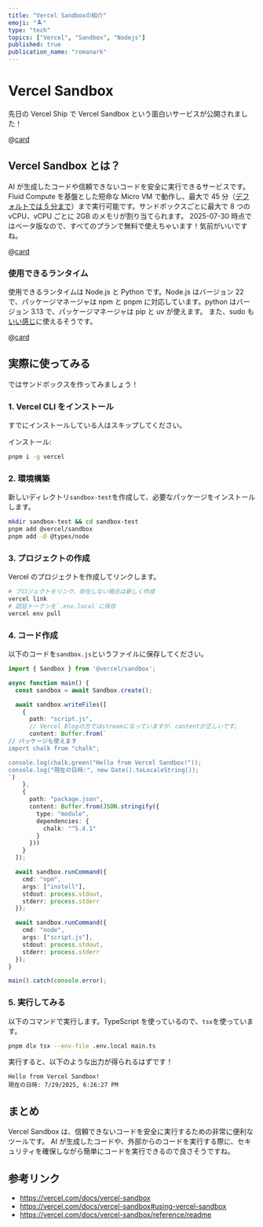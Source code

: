 ```yaml
---
title: "Vercel Sandboxの紹介"
emoji: "🏝️"
type: "tech"
topics: ["Vercel", "Sandbox", "Nodejs"]
published: true
publication_name: "romanark"
---
```


# Vercel Sandbox

先日の Vercel Ship で Vercel Sandbox という面白いサービスが公開されました！

@[card](https://vercel.com/changelog/run-untrusted-code-with-vercel-sandbox)

## Vercel Sandbox とは？

AI が生成したコードや信頼できないコードを安全に実行できるサービスです。Fluid Compute を基盤とした短命な Micro VM で動作し、最大で 45 分（[デフォルトでは 5 分まで](<https://vercel.com/docs/vercel-sandbox/pricing#:~:text=Sandboxes%20have%20a%20maximum%20runtime%20duration%20of%2045%20minutes%2C%20with%20a%20default%20of%205%20minutes.%20You%20can%20configure%20this%20using%20the%20timeout%20option%20of%20Sandbox.create().>)）まで実行可能です。サンドボックスごとに最大で 8 つの vCPU、vCPU ごとに 2GB のメモリが割り当てられます。
2025-07-30 時点ではベータ版なので、すべてのプランで無料で使えちゃいます！気前がいいですね。

@[card](https://vercel.com/docs/vercel-sandbox/pricing)

### 使用できるランタイム

使用できるランタイムは Node.js と Python です。Node.js はバージョン 22 で、パッケージマネージャは npm と pnpm に対応しています。python はバージョン 3.13 で、パッケージマネージャは pip と uv が使えます。
また、sudo も[いい感じ](https://vercel.com/docs/vercel-sandbox#sudo-config)に使えるそうです。

@[card](https://vercel.com/docs/vercel-sandbox#system-specifications)

## 実際に使ってみる

ではサンドボックスを作ってみましょう！

### 1. Vercel CLI をインストール

すでにインストールしている人はスキップしてください。

インストール:

```sh
pnpm i -g vercel
```

### 2. 環境構築

新しいディレクトリ`sandbox-test`を作成して、必要なパッケージをインストールします。

```sh
mkdir sandbox-test && cd sandbox-test
pnpm add @vercel/sandbox
pnpm add -D @types/node
```

### 3. プロジェクトの作成

Vercel のプロジェクトを作成してリンクします。

```sh
# プロジェクトをリンク、存在しない場合は新しく作成
vercel link
# 認証トークンを`.env.local`に保存
vercel env pull
```

### 4. コード作成

以下のコードを`sandbox.js`というファイルに保存してください。

```ts
import { Sandbox } from '@vercel/sandbox';

async function main() {
  const sandbox = await Sandbox.create();

  await sandbox.writeFiles([
    {
      path: "script.js",
      // Vercel Blogの方ではstreamになっていますが、contentが正しいです。
      content: Buffer.from(`
// パッケージも使えます
import chalk from "chalk";

console.log(chalk.green("Hello from Vercel Sandbox!"));
console.log("現在の日時:", new Date().toLocaleString());
`)
    },
    {
      path: "package.json",
      content: Buffer.from(JSON.stringify({
        type: "module",
        dependencies: {
          chalk: "^5.4.1"
        }
      }))
    }
  ]);

  await sandbox.runCommand({
    cmd: "npm",
    args: ["install"],
    stdout: process.stdout,
    stderr: process.stderr
  });

  await sandbox.runCommand({
    cmd: "node",
    args: ["script.js"],
    stdout: process.stdout,
    stderr: process.stderr
  });
}

main().catch(console.error);
```

### 5. 実行してみる

以下のコマンドで実行します。TypeScript を使っているので、`tsx`を使っています。

```sh
pnpm dlx tsx --env-file .env.local main.ts
```

実行すると、以下のような出力が得られるはずです！

```
Hello from Vercel Sandbox!
現在の日時: 7/29/2025, 6:26:27 PM
```

## まとめ

Vercel Sandbox は、信頼できないコードを安全に実行するための非常に便利なツールです。
AI が生成したコードや、外部からのコードを実行する際に、セキュリティを確保しながら簡単にコードを実行できるので良さそうですね。

## 参考リンク
- https://vercel.com/docs/vercel-sandbox
- https://vercel.com/docs/vercel-sandbox#using-vercel-sandbox
- https://vercel.com/docs/vercel-sandbox/reference/readme
